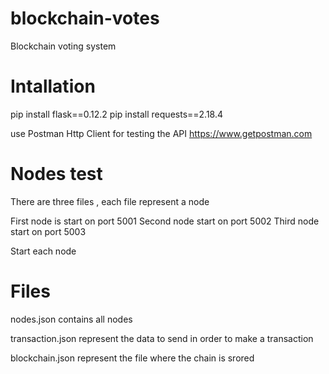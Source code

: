 # blockchain-votes
Blockchain voting system

# Intallation
pip install flask==0.12.2
pip install  requests==2.18.4

use Postman Http Client for testing the API https://www.getpostman.com



# Nodes test
There are three files , each file represent a node

First node is start on port 5001
Second node start on port 5002
Third node start on port 5003

Start each node

# Files
nodes.json contains all nodes

transaction.json represent the data to send in order to make a transaction

blockchain.json represent the file where the chain is srored 
